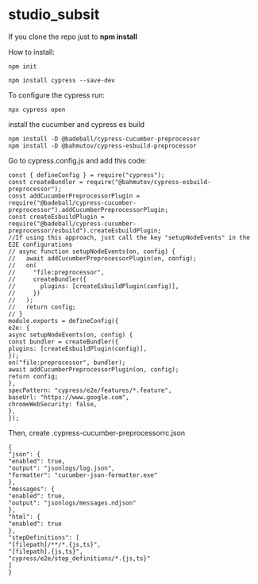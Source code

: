 # studio_subsit

If you clone the repo just to **npm install**



How to install:

```
npm init
```
```
npm install cypress --save-dev
```

To configure the cypress run:
```
npx cypress open
```

install the cucumber and cypress es build
```
npm install -D @badeball/cypress-cucumber-preprocessor
npm install -D @bahmutov/cypress-esbuild-preprocessor
```

Go to cypress.config.js and add this code:
```
const { defineConfig } = require("cypress");
const createBundler = require("@bahmutov/cypress-esbuild-preprocessor");
const addCucumberPreprocessorPlugin =
require("@badeball/cypress-cucumber-preprocessor").addCucumberPreprocessorPlugin;
const createEsbuildPlugin =
require("@badeball/cypress-cucumber-preprocessor/esbuild").createEsbuildPlugin;
//If using this approach, just call the key "setupNodeEvents" in the E2E configurations
// async function setupNodeEvents(on, config) {
//   await addCucumberPreprocessorPlugin(on, config);
//   on(
//     "file:preprocessor",
//     createBundler({
//       plugins: [createEsbuildPlugin(config)],
//     })
//   );
//   return config;
// }
module.exports = defineConfig({
e2e: {
async setupNodeEvents(on, config) {
const bundler = createBundler({
plugins: [createEsbuildPlugin(config)],
});
on("file:preprocessor", bundler);
await addCucumberPreprocessorPlugin(on, config);
return config;
},
specPattern: "cypress/e2e/features/*.feature",
baseUrl: "https://www.google.com",
chromeWebSecurity: false,
},
});
```

Then, create .cypress-cucumber-preprocessorrc.json
```
{
"json": {
"enabled": true,
"output": "jsonlogs/log.json",
"formatter": "cucumber-json-formatter.exe"
},
"messages": {
"enabled": true,
"output": "jsonlogs/messages.ndjson"
},
"html": {
"enabled": true
},
"stepDefinitions": [
"[filepath]/**/*.{js,ts}",
"[filepath].{js,ts}",
"cypress/e2e/step_definitions/*.{js,ts}"
]
}
```
